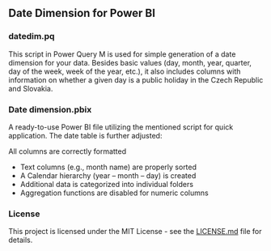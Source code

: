 ## Date Dimension for Power BI
### datedim.pq
This script in Power Query M is used for simple generation of a date dimension for your data. Besides basic values (day, month, year, quarter, day of the week, week of the year, etc.), it also includes columns with information on whether a given day is a public holiday in the Czech Republic and Slovakia.

### Date dimension.pbix
A ready-to-use Power BI file utilizing the mentioned script for quick application. The date table is further adjusted:

All columns are correctly formatted
- Text columns (e.g., month name) are properly sorted
- A Calendar hierarchy (year – month – day) is created
- Additional data is categorized into individual folders
- Aggregation functions are disabled for numeric columns

### License
This project is licensed under the MIT License - see the [LICENSE.md](LICENSE.md) file for details.